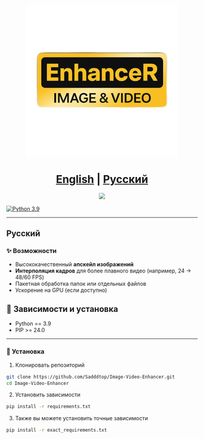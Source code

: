 <p align="center">
  <img src="assets/logo.png" alt="Logo" width="400"/>
</p>

<h1 align="center">
  <a href="#readme">English</a> | <a href="#readme_ru">Русский</a>
</h1>

<p align="center">
  <img src="https://img.shields.io/badge/―-00000000?style=for-the-badge&labelColor=000000&color=000000&logoWidth=0" height="1">
</p>

[![Python 3.9](https://img.shields.io/badge/python-3.9-blue.svg?logo=python&logoColor=white)](https://www.python.org/downloads/release/python-390/)

---

## Русский

### ✨ Возможности

* Высококачественный **апскейл изображений**
* **Интерполяция кадров** для более плавного видео (например, 24 → 48/60 FPS)
* Пакетная обработка папок или отдельных файлов
* Ускорение на GPU (если доступно)

## 🔧 Зависимости и установка

- Python == 3.9
- PIP >= 24.0

---

### 🚀 Установка

1. Клонировать репозиторий

```bash
git clone https://github.com/Sadddtop/Image-Video-Enhancer.git
cd Image-Video-Enhancer
```

2. Установить зависимости

```bash
pip install -r requirements.txt
```

3. Также вы можете установить точные зависимости

```bash
pip install -r exact_requirements.txt
```
